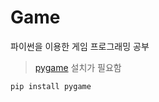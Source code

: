 # Game 

파이썬을 이용한 게임 프로그래밍 공부

> [pygame](https://www.pygame.org "Python game library") 설치가 필요함 

`pip install pygame`


